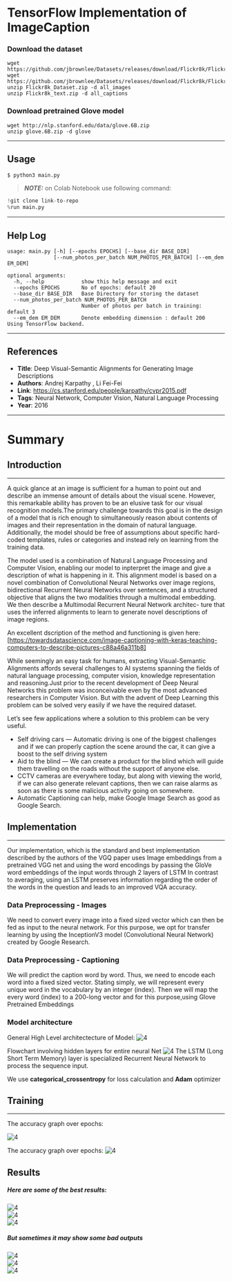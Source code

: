 # TensorFlow Implementation of ImageCaption
### Download the dataset 
```
wget https://github.com/jbrownlee/Datasets/releases/download/Flickr8k/Flickr8k_Dataset.zip
wget https://github.com/jbrownlee/Datasets/releases/download/Flickr8k/Flickr8k_text.zip
unzip Flickr8k_Dataset.zip -d all_images
unzip Flickr8k_text.zip -d all_captions
```
### Download pretrained Glove model
```
wget http://nlp.stanford.edu/data/glove.6B.zip
unzip glove.6B.zip -d glove
```
___
## Usage

```bash
$ python3 main.py 
```
> **_NOTE:_** on Colab Notebook use following command:
```python
!git clone link-to-repo
%run main.py
```
___
## Help Log
```
usage: main.py [-h] [--epochs EPOCHS] [--base_dir BASE_DIR]
               [--num_photos_per_batch NUM_PHOTOS_PER_BATCH] [--em_dem EM_DEM]

optional arguments:
  -h, --help            show this help message and exit
  --epochs EPOCHS       No of epochs: default 20
  --base_dir BASE_DIR   Base Directory for storing the dataset
  --num_photos_per_batch NUM_PHOTOS_PER_BATCH
                        Number of photos per batch in training: default 3
  --em_dem EM_DEM       Denote embedding dimension : default 200
Using TensorFlow backend.
```
___


## References

* **Title**: Deep Visual-Semantic Alignments for Generating Image Descriptions
* **Authors**: Andrej Karpathy ,  Li Fei-Fei
* **Link**: https://cs.stanford.edu/people/karpathy/cvpr2015.pdf
* **Tags**: Neural Network, Computer Vision, Natural Language Processing
* **Year**: 2016
___
# Summary 

## Introduction
___
A quick glance at an image is sufficient for a human to point out and describe an immense amount of details about the visual scene. However, this remarkable ability has proven to be an elusive task for our visual recognition models.The primary challenge towards this goal is in the design of a model that is rich enough to simultaneously reason about contents of images and their representation in the domain of natural language. Additionally, the model should be free of assumptions about specific hard-coded templates, rules or categories and instead rely on learning from the training data.

The model used is a combination of Natural Language Processing and Computer Vision, enabling our model to inpterpret the image and give a description of what is happening in it. This alignment model is based on a novel combination of Convolutional Neural Networks over image regions, bidirectional Recurrent Neural Networks over sentences, and a structured objective that aligns the two modalities through a multimodal embedding. We then describe a Multimodal Recurrent Neural Network architec- ture that uses the inferred alignments to learn to generate novel descriptions of image regions. 

An excellent dscription of the method and functioning is given here:
[https://towardsdatascience.com/image-captioning-with-keras-teaching-computers-to-describe-pictures-c88a46a311b8]

While seemingly an easy task for humans, extracting Visual-Semantic Alignments affords several challenges to AI systems spanning the fields of natural language processing, computer vision, knowledge representation and reasoning.Just prior to the recent development of Deep Neural Networks this problem was inconceivable even by the most advanced researchers in Computer Vision. But with the advent of Deep Learning this problem can be solved very easily if we have the required dataset.

Let’s see few applications where a solution to this problem can be very useful.
* Self driving cars — Automatic driving is one of the biggest challenges and if we can properly caption the scene around the car, it can give a boost to the self driving system
* Aid to the blind — We can create a product for the blind which will guide them travelling on the roads without the support of anyone else. 
* CCTV cameras are everywhere today, but along with viewing the world, if we can also generate relevant captions, then we can raise alarms as soon as there is some malicious activity going on somewhere. 
* Automatic Captioning can help, make Google Image Search as good as Google Search.


## Implementation
___

Our implementation, which is the standard and best implementation described by the authors of the VGQ paper uses Image embeddings from a pretrained VGG net and using the word encodings by passing the GloVe word embeddings of the input words through 2 layers of LSTM In contrast to averaging, using an LSTM preserves information regarding the order of the words in the question and leads to an improved VQA accuracy.  
### Data Preprocessing - Images
We need to convert every image into a fixed sized vector which can then be fed as input to the neural network. For this purpose, we opt for transfer learning by using the InceptionV3 model (Convolutional Neural Network) created by Google Research.
### Data Preprocessing - Captioning
We will predict the caption word by word. Thus, we need to encode each word into a fixed sized vector. Stating simply, we will represent every unique word in the vocabulary by an integer (index). Then we will map the every word (index) to a 200-long vector and for this purpose,using Glove Pretrained Embeddings
### Model architecture
General High Level architectecture of Model:
![4](./assets/model.png)

Flowchart involving hidden layers for entire neural Net
![4](./assets/flow.png)
The LSTM (Long Short Term Memory) layer is specialized Recurrent Neural Network to process the sequence input.

We use **categorical_crossentropy** for loss calculation and **Adam** optimizer

## Training 
___
The accuracy graph over epochs:

![4](./assets/acc.png)

The accuracy graph over epochs:
![4](./assets/loss.png)
## Results


##### Here are some of the best results: 
![4](./assets/good2.png)  
![4](./assets/good3.png)  
![4](./assets/good4.png) 

##### But sometimes it may show some bad outputs  

![4](./assets/bad.png)  
![4](./assets/bad2.png)  
![4](./assets/bad3.png)  


